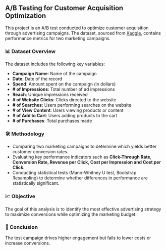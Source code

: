 ## **A/B Testing for Customer Acquisition Optimization**  

This project is an A/B test conducted to optimize customer acquisition through advertising campaigns. The dataset, sourced from [Kaggle](https://www.kaggle.com/datasets/amirmotefaker/ab-testing-dataset), contains performance metrics for two marketing campaigns.  

### **📊 Dataset Overview**  
The dataset includes the following key variables:  
- **Campaign Name**: Name of the campaign  
- **Date**: Date of the record  
- **Spend**: Amount spent on the campaign (in dollars)  
- **# of Impressions**: Total number of ad impressions  
- **Reach**: Unique impressions received  
- **# of Website Clicks**: Clicks directed to the website  
- **# of Searches**: Users performing searches on the website  
- **# of View Content**: Users viewing products or content  
- **# of Add to Cart**: Users adding products to the cart  
- **# of Purchases**: Total purchases made  

### **🛠 Methodology**  
- Comparing two marketing campaigns to determine which yields better customer conversion rates.  
- Evaluating key performance indicators such as **Click-Through Rate, Conversion Rate, Revenue per Click, Cost per Impression and Cost per Click**.  
- Conducting statistical tests (Mann-Whitney U test, Bootstrap Resampling) to determine whether differences in performance are statistically significant.  

### **📈 Objective**  
The goal of this analysis is to identify the most effective advertising strategy to maximize conversions while optimizing the marketing budget.  

### **📢 Conclusion**
The test campaign drives higher engagement but fails to lower costs or increase conversions.
